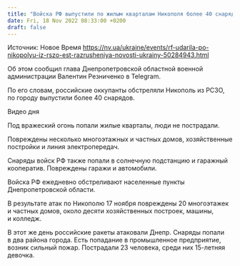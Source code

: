 ```yaml
---
title: "Войска РФ выпустили по жилым кварталам Никополя более 40 снарядов: власти рассказали о разрушениях"
date: Fri, 18 Nov 2022 08:33:00 +0200
draft: false
---
```

Источник: Новое Время https://nv.ua/ukraine/events/rf-udarila-po-nikopolyu-iz-rszo-est-razrusheniya-novosti-ukrainy-50284943.html


 Об этом сообщил глава Днепропетровской областной военной администрации Валентин Резниченко в Telegram.

По его словам, российские оккупанты обстреляли Никополь из РСЗО, по городу выпустили более 40 снарядов.

 Видео дня   

Под вражеский огонь попали жилые кварталы, люди не пострадали.

Повреждены несколько многоэтажных и частных домов, хозяйственные постройки и линия электропередач.

Снаряды войск РФ также попали в солнечную подстанцию и гаражный кооператив. Повреждены гаражи и автомобили.

Войска РФ ежедневно обстреливают населенные пункты Днепропетровской области.

В результате атак по Никополю 17 ноября повреждены 20 многоэтажек и частных домов, около десяти хозяйственных построек, машины, и колледж.

В этот же день российские ракеты атаковали Днепр. Снаряды попали в два района города. Есть попадание в промышленное предприятие, возник сильный пожар. Пострадали 23 человека, среди них 15-летняя девочка.
